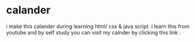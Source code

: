 # calander
i make this calander during learning html/ css & java script.
i learn this from youtube and by self study
you can visit my calnder by clicking this link : 

